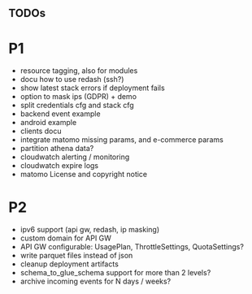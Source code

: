 TODOs
-----

# P1
- resource tagging, also for modules
- docu how to use redash (ssh?)
- show latest stack errors if deployment fails
- option to mask ips (GDPR) + demo
- split credentials cfg and stack cfg
- backend event example 
- android example   
- clients docu
- integrate matomo missing params, and e-commerce params
- partition athena data?
- cloudwatch alerting / monitoring
- cloudwatch expire logs
- matomo License and copyright notice 

# P2
- ipv6 support (api gw, redash, ip masking)
- custom domain for API GW
- API GW configurable: UsagePlan, ThrottleSettings, QuotaSettings?
- write parquet files instead of json
- cleanup deployment artifacts
- schema_to_glue_schema support for more than 2 levels? 
- archive incoming events for N days / weeks?

